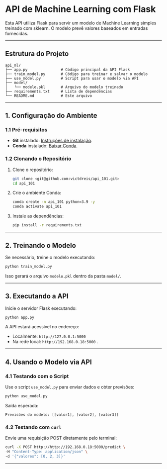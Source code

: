 # API de Machine Learning com Flask

Esta API utiliza Flask para servir um modelo de Machine Learning simples treinado com sklearn. O modelo prevê valores baseados em entradas fornecidas.

---

## **Estrutura do Projeto**

```
api_ml/
├── app.py               # Código principal da API Flask
├── train_model.py       # Código para treinar e salvar o modelo
├── use_model.py         # Script para usar o modelo via API
├── model/
│   └── modelo.pkl       # Arquivo do modelo treinado
├── requirements.txt     # Lista de dependências
└── README.md            # Este arquivo
```

---

## **1. Configuração do Ambiente**

### **1.1 Pré-requisitos**
- **Git** instalado: [Instruções de instalação](https://git-scm.com/).
- **Conda** instalado: [Baixar Conda](https://docs.conda.io/en/latest/miniconda.html).

### **1.2 Clonando o Repositório**
1. Clone o repositório:
   ```bash
   git clone <git@github.com:victdreis/api_101.git>
   cd api_101
   ```

2. Crie o ambiente Conda:
   ```bash
   conda create -n api_101 python=3.9 -y
   conda activate api_101
   ```

3. Instale as dependências:
   ```bash
   pip install -r requirements.txt
   ```

---

## **2. Treinando o Modelo**

Se necessário, treine o modelo executando:
```bash
python train_model.py
```
Isso gerará o arquivo `modelo.pkl` dentro da pasta `model/`.

---

## **3. Executando a API**

Inicie o servidor Flask executando:
```bash
python app.py
```
A API estará acessível no endereço:
- Localmente: `http://127.0.0.1:5000`
- Na rede local: `http://192.168.0.18:5000` .

---

## **4. Usando o Modelo via API**

### **4.1 Testando com o Script**
Use o script `use_model.py` para enviar dados e obter previsões:
```bash
python use_model.py
```
Saída esperada:
```
Previsões do modelo: [[valor1], [valor2], [valor3]]
```

### **4.2 Testando com `curl`**
Envie uma requisição POST diretamente pelo terminal:
```bash
curl -X POST http://http://192.168.0.18:5000/predict \
-H "Content-Type: application/json" \
-d '{"valores": [0, 2, 3]}'
```

---



